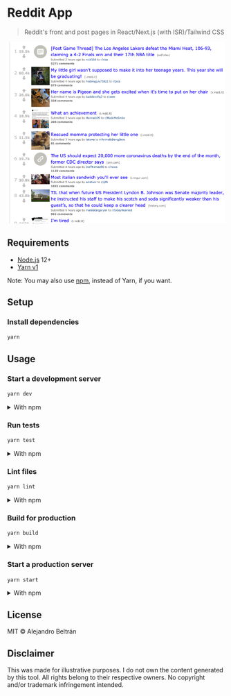 # Reddit App

> Reddit's front and post pages in React/Next.js (with ISR)/Tailwind CSS

![Screenshot of Reddit App](screenshot.png)

## Requirements

- [Node.js](https://nodejs.org/) 12+
- [Yarn v1](https://classic.yarnpkg.com/en/)

Note: You may also use [npm](https://www.npmjs.com/), instead of Yarn, if you want.

## Setup

### Install dependencies

```bash
yarn
```

## Usage

### Start a development server

```bash
yarn dev
```

<details>
    <summary>With npm</summary>

```bash
npm run dev
```

</details>

### Run tests

```bash
yarn test
```

<details>
    <summary>With npm</summary>

```bash
npm test
```

</details>

### Lint files

```bash
yarn lint
```

<details>
    <summary>With npm</summary>

```bash
npm run lint
```

</details>

### Build for production

```bash
yarn build
```

<details>
    <summary>With npm</summary>

```bash
npm run build
```

</details>

### Start a production server

```bash
yarn start
```

<details>
    <summary>With npm</summary>

```bash
npm start
```

</details>

## License

MIT © Alejandro Beltrán

## Disclaimer

This was made for illustrative purposes. I do not own the content generated by this tool. All rights belong to their respective owners. No copyright and/or trademark infringement intended.
